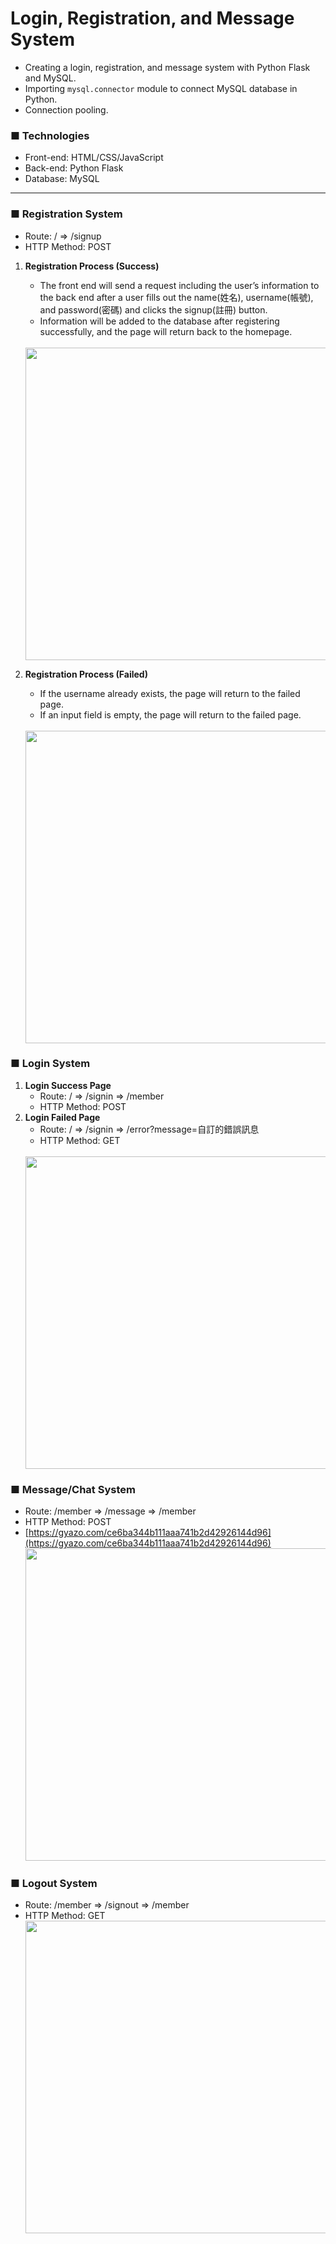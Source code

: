 # Login, Registration, and Message System
- Creating a login, registration, and message system with Python Flask and MySQL.
- Importing `mysql.connector` module to connect MySQL database in Python.
- Connection pooling.

### ■ Technologies

- Front-end: HTML/CSS/JavaScript
- Back-end: Python Flask
- Database: MySQL

<hr>

### ■ Registration System

- Route: / ⇒ /signup
- HTTP Method: POST
1. **Registration Process (Success)**
    - The front end will send a request including the user’s information to the back end after a user fills out the name(姓名), username(帳號), and password(密碼) and clicks the signup(註冊) button.
    - Information will be added to the database after registering successfully, and the page will return back to the homepage.
    <br>
    <img src="https://user-images.githubusercontent.com/110411867/200277045-0efde8f7-3248-473d-bb63-f077a2ebdf0c.gif" width="500"/>

2. **Registration Process (Failed)**
    - If the username already exists, the page will return to the failed page.
    - If an input field is empty, the page will return to the failed page.
    <br>
    <img src="https://user-images.githubusercontent.com/110411867/200277051-b1271c17-bf9d-41ea-979c-48a3b1acd768.gif" width="500"/>
    
    
### ■ Login System

1. **Login Success Page**
    - Route: / ⇒   /signin ⇒  /member
    - HTTP Method: POST
2. **Login Failed Page**
    - Route: / ⇒  /signin ⇒  /error?message=自訂的錯誤訊息
    - HTTP Method: GET
    <br>
    <img src="https://user-images.githubusercontent.com/110411867/200277033-023b0a64-1d1c-4e73-bfd2-6548be44c087.gif" width="500"/>


### ■ Message/Chat System

- Route: /member ⇒ /message ⇒ /member
- HTTP Method: POST
- [https://gyazo.com/ce6ba344b111aaa741b2d42926144d96](https://gyazo.com/ce6ba344b111aaa741b2d42926144d96)
  <br>
  <img src="https://user-images.githubusercontent.com/110411867/200277053-5beacc75-6948-4277-b083-c94afa8cac02.gif" width="500"/>


### ■ Logout System

- Route: /member ⇒ /signout ⇒ /member
- HTTP Method: GET
  <br>
  <img src="https://user-images.githubusercontent.com/110411867/200277059-6b3f60fd-13f6-431b-a552-dd0bcbe53c08.gif" width="500"/>